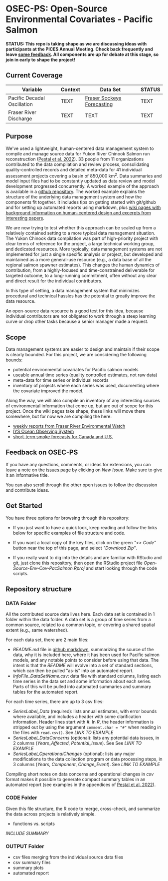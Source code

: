 # OSEC-PS: Open-Source Environmental Covariates - Pacific Salmon


**STATUS: This repo is taking shape as we are discussing ideas with participants at the PICES Annual Meeting. Check back frequently and leave [some feedback](#feedback-on-osec-ps). All components are up for debate at this stage, so join in early to shape the project!**

## Current Coverage

Variable | Context | Data Set | STATUS
-- | -- | -- | --
Pacific Decadal Oscillation | TEXT | [Fraser Sockeye Forecasting](https://github.com/SOLV-Code/Open-Source-Env-Cov-PacSalmon/tree/main/DATA/DFO_FraserSockeyeForecast) | TEXT
Fraser River Discharge | TEXT | TEXT | TEXT






## Purpose

We've used a lightweight, human-centered data management system to compile and manage source data for  Yukon River Chinook Salmon run reconstruction 
([Pestal et al. 2022](https://www.psc.org/download/33/psc-technical-reports/14359/psc-technical-report-no-48.pdf)). 33 people from 11 organizations contributed to the data compilation and review process, consolidating quality-controlled records and detailed meta-data for 41 individual assessment projects covering a basin of 850,000 km<sup>2</sup>. Data summaries and model input files had to be constantly updated as data review and model development progressed concurrently. A worked example of the approach is available in a [github repository](https://github.com/SOLV-Code/UltraLite-Fisheries-Data-System). The worked example explains the structure of the underlying data management system and how the components fit together. It includes tips on getting started with git/github and for setting up automated reports using markdown, plus [wiki pages with background information on human-centered design and excerpts from interesting papers](https://github.com/SOLV-Code/UltraLite-Fisheries-Data-System/wiki).

We are now trying to test whether this approach can be scaled up from a relatively contained setting to a more typical data management situation. The Yukon Chinook data compilation was part of high-priority project with clear terms of reference for the project, a large technical working group, and dedicated resources.  More typically, data management systems are not implemented for just a single specific analysis or project, but developed and maintained as a more general-use resource (e.g., a data base of all the regional salmon spawner estimates). This changes the human dynamics of contribution, from a highly-focused and time-constrained deliverable for targeted outcome, to a long-running commitment, often without any clear and direct result for the individual contributors. 

In this type of setting, a data management system that minimizes procedural and technical hassles has the potential to greatly improve the data resource. 

An open-source data resource is a good test for this idea, because individual contributors are not obligated to work through a steep learning curve or drop other tasks because a senior manager made a request.

## Scope

Data management systems are easier to design and maintain if their scope is clearly bounded. For this project, we are considering the following bounds:

* potential environmental covariates for Pacific salmon models
* useable annual time series (quality controlled estimates, not raw data)
* meta-data for time series or individual records
* inventory of projects where each series was used, documenting where the covariate improved the model.

Along the way, we will also compile an inventory of any interesting sources of environmental information that come up, but are out of scope for this project. Once the wiki pages take shape, these links will move there somewhere, but for now we are compiling the here:

* [weekly reports from Fraser River Environmental Watch](https://www.pac.dfo-mpo.gc.ca/science/habitat/frw-rfo/index-eng.html)
* [IYS Ocean Observing System](https://iys.hakai.org/dataset)
* [short-term smoke forecasts for Canada and U.S.](https://www.pac.dfo-mpo.gc.ca/science/habitat/frw-rfo/index-eng.html) 

## Feedback on OSEC-PS  

If you have any questions, comments, or ideas for extensions, you can leave a note on the
[issues page](https://github.com/SOLV-Code/Open-Source-Env-Cov-PacSalmon/issues) by clicking
on *New Issue*. Make sure to give it an informative title.

You can also scroll through the other open issues to follow the discussion and contribute ideas.


## Get Started

You have three options for browsing through this repository:

* If you just want to have a quick look, keep reading and follow the links below for specific examples of file structure and code.

* If you want a local copy of the key files, click on the green *"<> Code"* button near the top of this page, and select *"Download Zip"*.

* If you really want to dig into the details and are familiar with RStudio and git, just clone this repository, then open the RStudio project file *Open-Source-Env-Cov-PacSalmon.Rproj* and start looking through the code scripts.


## Repository structure


### DATA Folder

All the contributed source data lives here. Each data set is contained in 1 folder within the data folder. A data set is a group of time series from a common source, related to a common topic, or covering a shared spatial extent (e.g., same watershed).

For each data set, there are 2 main files:

* *README.md* file in [github markdown](https://docs.github.com/en/get-started/writing-on-github/getting-started-with-writing-and-formatting-on-github/basic-writing-and-formatting-syntax), summarizing the source of the data, why it is included here, where it has been used for Pacific salmon models, and any notable points to consider before using that data. The intent is that the *README* will evolve into a set of standard sections, which can then be pulled "as-is" into an automated report.
* *InfoFile_DataSetName.csv*: data file with standard columns, listing each time series in the data set and some information about each series. Parts of this will be pulled into automated summaries and summary tables for the automated report.

For each time series, there are up to 3 csv files: 

* *SeriesLabel_Data* (required): lists annual estimates, with error bounds where available, and includes a header with some clarification information. Header lines start with *#*. In *R*, the header information is stripped out by using the argument ```comment.char = "#"``` when reading in the files with ```read.csv()```. See  *LINK TO EXAMPLE*
* *SeriesLabel_DataConcerns* (optional): lists any potential data issues, in 2 columns (*Years_Affected*, *Potential_Issue*). See See  *LINK TO EXAMPLE*
* *SeriesLabel_OperationalChanges* (optional): lists any major modifications to the data collection program or data processing steps, in 3 columns (*Years*, *Component*, *Change_Event*). See *LINK TO EXAMPLE*

Compiling short notes on data concerns and operational changes in *csv* format makes it possible to generate compact summary tables in an automated report (see examples in the appendices of [Pestal et al. 2022](https://www.psc.org/download/33/psc-technical-reports/14359/psc-technical-report-no-48.pdf)).



### CODE Folder

Given this file structure, the R code to merge, cross-check, and summarize the data across projects is relatively simple.

* functions vs. scripts

*INCLUDE SUMMARY*



### OUTPUT Folder

* csv files merging from the individual source data files
* csv summary files 
* summary plots
* automated report










